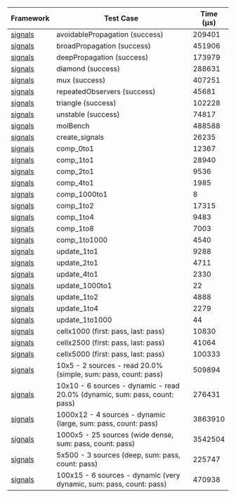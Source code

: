 | Framework | Test Case | Time (μs) |
| --- | --- | --- |
| [signals](https://github.com/rodydavis/signals.dart) | avoidablePropagation (success) | 209401 |
| [signals](https://github.com/rodydavis/signals.dart) | broadPropagation (success) | 451906 |
| [signals](https://github.com/rodydavis/signals.dart) | deepPropagation (success) | 173979 |
| [signals](https://github.com/rodydavis/signals.dart) | diamond (success) | 288631 |
| [signals](https://github.com/rodydavis/signals.dart) | mux (success) | 407251 |
| [signals](https://github.com/rodydavis/signals.dart) | repeatedObservers (success) | 45681 |
| [signals](https://github.com/rodydavis/signals.dart) | triangle (success) | 102228 |
| [signals](https://github.com/rodydavis/signals.dart) | unstable (success) | 74817 |
| [signals](https://github.com/rodydavis/signals.dart) | molBench | 488588 |
| [signals](https://github.com/rodydavis/signals.dart) | create_signals | 26235 |
| [signals](https://github.com/rodydavis/signals.dart) | comp_0to1 | 12367 |
| [signals](https://github.com/rodydavis/signals.dart) | comp_1to1 | 28940 |
| [signals](https://github.com/rodydavis/signals.dart) | comp_2to1 | 9536 |
| [signals](https://github.com/rodydavis/signals.dart) | comp_4to1 | 1985 |
| [signals](https://github.com/rodydavis/signals.dart) | comp_1000to1 | 8 |
| [signals](https://github.com/rodydavis/signals.dart) | comp_1to2 | 17315 |
| [signals](https://github.com/rodydavis/signals.dart) | comp_1to4 | 9483 |
| [signals](https://github.com/rodydavis/signals.dart) | comp_1to8 | 7003 |
| [signals](https://github.com/rodydavis/signals.dart) | comp_1to1000 | 4540 |
| [signals](https://github.com/rodydavis/signals.dart) | update_1to1 | 9288 |
| [signals](https://github.com/rodydavis/signals.dart) | update_2to1 | 4711 |
| [signals](https://github.com/rodydavis/signals.dart) | update_4to1 | 2330 |
| [signals](https://github.com/rodydavis/signals.dart) | update_1000to1 | 22 |
| [signals](https://github.com/rodydavis/signals.dart) | update_1to2 | 4888 |
| [signals](https://github.com/rodydavis/signals.dart) | update_1to4 | 2279 |
| [signals](https://github.com/rodydavis/signals.dart) | update_1to1000 | 44 |
| [signals](https://github.com/rodydavis/signals.dart) | cellx1000 (first: pass, last: pass) | 10830 |
| [signals](https://github.com/rodydavis/signals.dart) | cellx2500 (first: pass, last: pass) | 41064 |
| [signals](https://github.com/rodydavis/signals.dart) | cellx5000 (first: pass, last: pass) | 100333 |
| [signals](https://github.com/rodydavis/signals.dart) | 10x5 - 2 sources - read 20.0% (simple, sum: pass, count: pass) | 509894 |
| [signals](https://github.com/rodydavis/signals.dart) | 10x10 - 6 sources - dynamic - read 20.0% (dynamic, sum: pass, count: pass) | 276431 |
| [signals](https://github.com/rodydavis/signals.dart) | 1000x12 - 4 sources - dynamic (large, sum: pass, count: pass) | 3863910 |
| [signals](https://github.com/rodydavis/signals.dart) | 1000x5 - 25 sources (wide dense, sum: pass, count: pass) | 3542504 |
| [signals](https://github.com/rodydavis/signals.dart) | 5x500 - 3 sources (deep, sum: pass, count: pass) | 225747 |
| [signals](https://github.com/rodydavis/signals.dart) | 100x15 - 6 sources - dynamic (very dynamic, sum: pass, count: pass) | 470938 |
